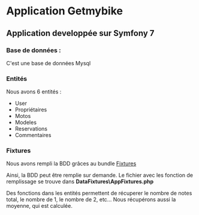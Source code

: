 # Application Getmybike

## Application developpée sur Symfony 7

### Base de données :
C'est une base de données Mysql

### Entités
Nous avons 6 entités :
* User
* Propriétaires
* Motos
* Modeles
* Reservations
* Commentaires

### Fixtures
Nous avons rempli la BDD grâces au bundle 
[Fixtures](https://symfony.com/bundles/DoctrineFixturesBundle/current/index.html)

Ainsi, la BDD peut être remplie sur demande.
Le fichier avec les fonction de remplissage se trouve dans **DataFixtures\AppFixtures.php**





Des fonctions dans les entités permettent de récuperer le nombre de notes total, le nombre de 1, le nombre de 2, etc...
Nous récupérons aussi la moyenne, qui est calculée.


